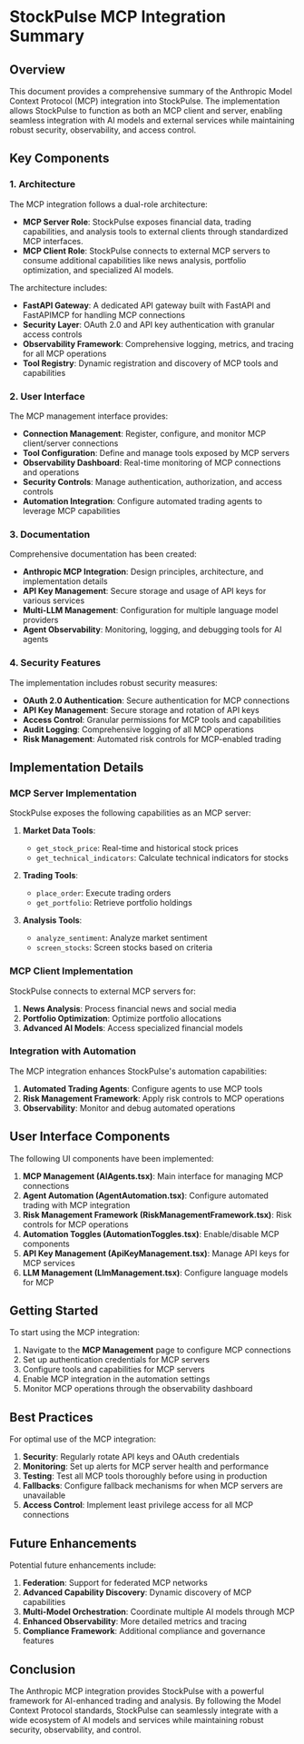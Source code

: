 # StockPulse MCP Integration Summary

## Overview

This document provides a comprehensive summary of the Anthropic Model Context Protocol (MCP) integration into StockPulse. The implementation allows StockPulse to function as both an MCP client and server, enabling seamless integration with AI models and external services while maintaining robust security, observability, and access control.

## Key Components

### 1. Architecture

The MCP integration follows a dual-role architecture:

- **MCP Server Role**: StockPulse exposes financial data, trading capabilities, and analysis tools to external clients through standardized MCP interfaces.
- **MCP Client Role**: StockPulse connects to external MCP servers to consume additional capabilities like news analysis, portfolio optimization, and specialized AI models.

The architecture includes:

- **FastAPI Gateway**: A dedicated API gateway built with FastAPI and FastAPIMCP for handling MCP connections
- **Security Layer**: OAuth 2.0 and API key authentication with granular access controls
- **Observability Framework**: Comprehensive logging, metrics, and tracing for all MCP operations
- **Tool Registry**: Dynamic registration and discovery of MCP tools and capabilities

### 2. User Interface

The MCP management interface provides:

- **Connection Management**: Register, configure, and monitor MCP client/server connections
- **Tool Configuration**: Define and manage tools exposed by MCP servers
- **Observability Dashboard**: Real-time monitoring of MCP connections and operations
- **Security Controls**: Manage authentication, authorization, and access controls
- **Automation Integration**: Configure automated trading agents to leverage MCP capabilities

### 3. Documentation

Comprehensive documentation has been created:

- **Anthropic MCP Integration**: Design principles, architecture, and implementation details
- **API Key Management**: Secure storage and usage of API keys for various services
- **Multi-LLM Management**: Configuration for multiple language model providers
- **Agent Observability**: Monitoring, logging, and debugging tools for AI agents

### 4. Security Features

The implementation includes robust security measures:

- **OAuth 2.0 Authentication**: Secure authentication for MCP connections
- **API Key Management**: Secure storage and rotation of API keys
- **Access Control**: Granular permissions for MCP tools and capabilities
- **Audit Logging**: Comprehensive logging of all MCP operations
- **Risk Management**: Automated risk controls for MCP-enabled trading

## Implementation Details

### MCP Server Implementation

StockPulse exposes the following capabilities as an MCP server:

1. **Market Data Tools**:
   - `get_stock_price`: Real-time and historical stock prices
   - `get_technical_indicators`: Calculate technical indicators for stocks

2. **Trading Tools**:
   - `place_order`: Execute trading orders
   - `get_portfolio`: Retrieve portfolio holdings

3. **Analysis Tools**:
   - `analyze_sentiment`: Analyze market sentiment
   - `screen_stocks`: Screen stocks based on criteria

### MCP Client Implementation

StockPulse connects to external MCP servers for:

1. **News Analysis**: Process financial news and social media
2. **Portfolio Optimization**: Optimize portfolio allocations
3. **Advanced AI Models**: Access specialized financial models

### Integration with Automation

The MCP integration enhances StockPulse's automation capabilities:

1. **Automated Trading Agents**: Configure agents to use MCP tools
2. **Risk Management Framework**: Apply risk controls to MCP operations
3. **Observability**: Monitor and debug automated operations

## User Interface Components

The following UI components have been implemented:

1. **MCP Management (AIAgents.tsx)**: Main interface for managing MCP connections
2. **Agent Automation (AgentAutomation.tsx)**: Configure automated trading with MCP integration
3. **Risk Management Framework (RiskManagementFramework.tsx)**: Risk controls for MCP operations
4. **Automation Toggles (AutomationToggles.tsx)**: Enable/disable MCP components
5. **API Key Management (ApiKeyManagement.tsx)**: Manage API keys for MCP services
6. **LLM Management (LlmManagement.tsx)**: Configure language models for MCP

## Getting Started

To start using the MCP integration:

1. Navigate to the **MCP Management** page to configure MCP connections
2. Set up authentication credentials for MCP servers
3. Configure tools and capabilities for MCP servers
4. Enable MCP integration in the automation settings
5. Monitor MCP operations through the observability dashboard

## Best Practices

For optimal use of the MCP integration:

1. **Security**: Regularly rotate API keys and OAuth credentials
2. **Monitoring**: Set up alerts for MCP server health and performance
3. **Testing**: Test all MCP tools thoroughly before using in production
4. **Fallbacks**: Configure fallback mechanisms for when MCP servers are unavailable
5. **Access Control**: Implement least privilege access for all MCP connections

## Future Enhancements

Potential future enhancements include:

1. **Federation**: Support for federated MCP networks
2. **Advanced Capability Discovery**: Dynamic discovery of MCP capabilities
3. **Multi-Model Orchestration**: Coordinate multiple AI models through MCP
4. **Enhanced Observability**: More detailed metrics and tracing
5. **Compliance Framework**: Additional compliance and governance features

## Conclusion

The Anthropic MCP integration provides StockPulse with a powerful framework for AI-enhanced trading and analysis. By following the Model Context Protocol standards, StockPulse can seamlessly integrate with a wide ecosystem of AI models and services while maintaining robust security, observability, and control.
